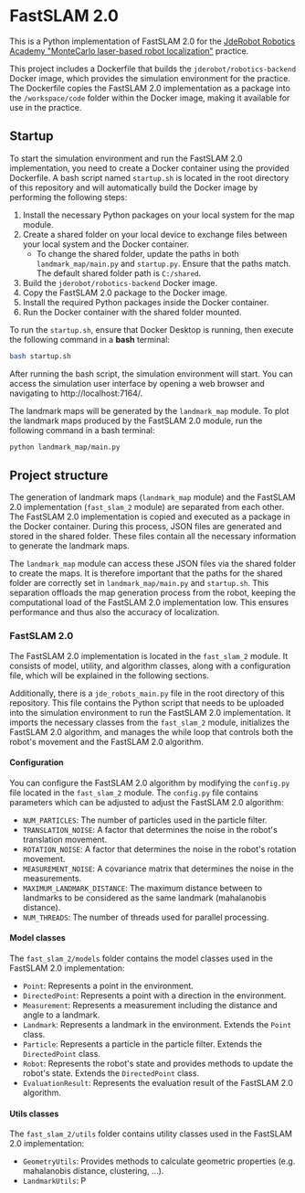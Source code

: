 ﻿# FastSLAM 2.0
This is a Python implementation of FastSLAM 2.0 for the [JdeRobot Robotics Academy "MonteCarlo laser-based robot localization"](https://jderobot.github.io/RoboticsAcademy/exercises/MobileRobots/montecarlo_laser_loc/) practice.

This project includes a Dockerfile that builds the `jderobot/robotics-backend` Docker image, which provides the simulation environment for the practice.
The Dockerfile copies the FastSLAM 2.0 implementation as a package into the `/workspace/code` folder within the Docker image,
making it available for use in the practice.

## Startup
To start the simulation environment and run the FastSLAM 2.0 implementation, 
you need to create a Docker container using the provided Dockerfile.
A bash script named `startup.sh` is located in the root directory of this repository and
will automatically build the Docker image by performing the following steps:
1. Install the necessary Python packages on your local system for the map module.
2. Create a shared folder on your local device to exchange files between your local system and the Docker container.
   - To change the shared folder, update the paths in both `landmark_map/main.py` and `startup.py`. Ensure that the paths match. The default shared folder path is `C:/shared`.
3. Build the `jderobot/robotics-backend` Docker image. 
4. Copy the FastSLAM 2.0 package to the Docker image. 
5. Install the required Python packages inside the Docker container. 
6. Run the Docker container with the shared folder mounted.

To run the `startup.sh`, ensure that Docker Desktop is running, then execute the following command in a **bash** terminal:
```bash
bash startup.sh
```
After running the bash script, the simulation environment will start.
You can access the simulation user interface by opening a web browser and navigating to http://localhost:7164/.

The landmark maps will be generated by the `landmark_map` module.
To plot the landmark maps produced by the FastSLAM 2.0 module, run the following command in a bash terminal:
```bash
python landmark_map/main.py
```

## Project structure
The generation of landmark maps (`landmark_map` module) and the FastSLAM 2.0 implementation (`fast_slam_2` module)
are separated from each other. The FastSLAM 2.0 implementation is copied and executed as a package in the Docker container.
During this process, JSON files are generated and stored in the shared folder.
These files contain all the necessary information to generate the landmark maps.

The `landmark_map` module can access these JSON files via the shared folder to create the maps.
It is therefore important that the paths for the shared folder are correctly set in `landmark_map/main.py` and `startup.sh`.
This separation offloads the map generation process from the robot,
keeping the computational load of the FastSLAM 2.0 implementation low.
This ensures performance and thus also the accuracy of localization.

### FastSLAM 2.0
The FastSLAM 2.0 implementation is located in the `fast_slam_2` module.
It consists of model, utility, and algorithm classes, along with a configuration file, which will be explained in the following sections.

Additionally, there is a `jde_robots_main.py` file in the root directory of this repository.
This file contains the Python script that needs to be uploaded into the simulation environment to run the FastSLAM 2.0 implementation.
It imports the necessary classes from the `fast_slam_2` module, initializes the FastSLAM 2.0 algorithm, and
manages the while loop that controls both the robot's movement and the FastSLAM 2.0 algorithm.

#### Configuration
You can configure the FastSLAM 2.0 algorithm by modifying the `config.py` file located in the `fast_slam_2` module.
The `config.py` file contains parameters which can be adjusted to adjust the FastSLAM 2.0 algorithm:
- `NUM_PARTICLES`: The number of particles used in the particle filter.
- `TRANSLATION_NOISE`: A factor that determines the noise in the robot's translation movement.
- `ROTATION_NOISE`: A factor that determines the noise in the robot's rotation movement.
- `MEASUREMENT_NOISE`: A covariance matrix that determines the noise in the measurements.
- `MAXIMUM_LANDMARK_DISTANCE`: The maximum distance between to landmarks to be considered as the same landmark (mahalanobis distance).
- `NUM_THREADS`: The number of threads used for parallel processing.

#### Model classes
The `fast_slam_2/models` folder contains the model classes used in the FastSLAM 2.0 implementation:
- `Point`: Represents a point in the environment.
- `DirectedPoint`: Represents a point with a direction in the environment.
- `Measurement`: Represents a measurement including the distance and angle to a landmark.
- `Landmark`: Represents a landmark in the environment. Extends the `Point` class.
- `Particle`: Represents a particle in the particle filter. Extends the `DirectedPoint` class.
- `Robot`: Represents the robot's state and provides methods to update the robot's state. Extends the `DirectedPoint` class.
- `EvaluationResult`: Represents the evaluation result of the FastSLAM 2.0 algorithm.

#### Utils classes
The `fast_slam_2/utils` folder contains utility classes used in the FastSLAM 2.0 implementation:
- `GeometryUtils`: Provides methods to calculate geometric properties (e.g. mahalanobis distance, clustering, ...).
- `LandmarkUtils`: P